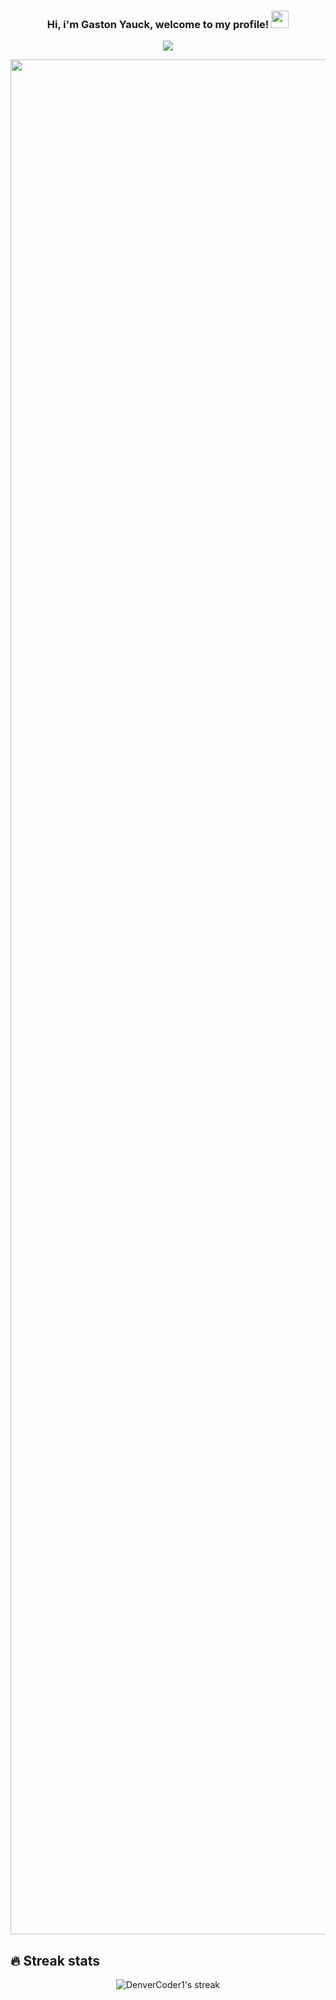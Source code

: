 <h3 align="center">
  Hi, i'm Gaston Yauck, welcome to my profile!
  <img src="https://media.giphy.com/media/hvRJCLFzcasrR4ia7z/giphy.gif" width="28">
</h3>

<!-- Typing SVG by DenverCoder1 - https://github.com/DenverCoder1/readme-typing-svg -->
<p align="center">
  <img src="https://readme-typing-svg.demolab.com/?lines=Full-Stack%20web%20developer;Always%20learning%20new%20things&font=Fira%20Code&center=true&width=440&height=45&color=5FF71AFF&vCenter=true&size=22&pause=1000"></a>
</p>

<img src="https://gist.githubusercontent.com/MedRedha/fd8e2481bde2610c96b9aafde543879c/raw/88624e8d31c4295973dcb7c900dacf0edc0a6d99/coding.gif" width="3000" heigth="200">



## 🔥 Streak stats

<!-- GitHub Readme Streak Stats - https://github.com/DenverCoder1/github-readme-streak-stats -->
<p align="center">
    <img title="🔥 Get streak stats for your profile at git.io/streak-stats" alt="DenverCoder1's streak" src="https://streak-stats.demolab.com/?user=GYauck&theme=dark&hide_border=false"/>
</p>


